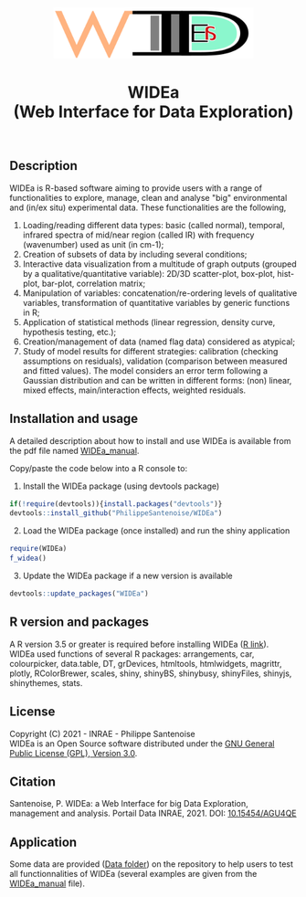 <p align="center"><img src="https://github.com/PhilippeSantenoise/WIDEa/blob/main/inst/www/WIDEa_header_img.png" width="350" height="90"></p>
<h1 align="center">WIDEa<br>(Web Interface for Data Exploration)</h1><br />

## Description
WIDEa is R-based software aiming to provide users with a range of  functionalities to explore, manage, clean and analyse "big" environmental and (in/ex situ) experimental data. These functionalities are the following, 
1. Loading/reading different data types: basic (called normal), temporal, infrared spectra of mid/near region (called IR) with frequency (wavenumber) used as unit (in cm-1);
2. Creation of subsets of data by including several conditions;
3. Interactive data visualization from a multitude of graph outputs (grouped by a qualitative/quantitative variable): 2D/3D scatter-plot, box-plot, hist-plot, bar-plot, correlation matrix;
4. Manipulation of variables: concatenation/re-ordering levels of qualitative variables, transformation of quantitative variables by generic functions in R;
5. Application of statistical methods (linear regression, density curve, hypothesis testing, etc.); 
6. Creation/management of data (named flag data) considered as atypical; 
7. Study of model results for different strategies: calibration (checking assumptions on residuals), validation (comparison between measured and fitted values). The model considers an error term following a Gaussian distribution and can be written in different forms: (non) linear, mixed effects, main/interaction effects, weighted residuals.

## Installation and usage
A detailed description about how to install and use WIDEa is available from the pdf file named [WIDEa_manual](https://github.com/PhilippeSantenoise/WIDEa/blob/main/WIDEa_manual.pdf).

Copy/paste the code below into a R console to:
1. Install the WIDEa package (using devtools package)  
```r
if(!require(devtools)){install.packages("devtools")}
devtools::install_github("PhilippeSantenoise/WIDEa")
```
2. Load the WIDEa package (once installed) and run the shiny application
```r
require(WIDEa)
f_widea()
```
3. Update the WIDEa package if a new version is available
```r
devtools::update_packages("WIDEa")
```

## R version and packages
A R version 3.5 or greater is required before installing WIDEa ([R link](https://cran.r-project.org/bin/)).<br />
WIDEa used functions of several R packages: arrangements, car, colourpicker, data.table, DT, grDevices, htmltools, htmlwidgets, magrittr, plotly, RColorBrewer, scales, shiny, shinyBS, shinybusy, shinyFiles, shinyjs, shinythemes, stats.

## License
Copyright (C) 2021 - INRAE - Philippe Santenoise<br />
WIDEa is an Open Source software distributed under the [GNU General Public License (GPL), Version 3.0](https://github.com/PhilippeSantenoise/WIDEa/blob/main/LICENSE).

## Citation
Santenoise, P. WIDEa: a Web Interface for big Data Exploration, management and analysis. Portail Data INRAE, 2021. DOI: [10.15454/AGU4QE](https://doi.org/10.15454/AGU4QE)

## Application
Some data are provided ([Data folder](https://github.com/PhilippeSantenoise/WIDEa/tree/main/Data)) on the repository to help users to test all functionnalities of WIDEa (several examples are given from the [WIDEa_manual](https://github.com/PhilippeSantenoise/WIDEa/blob/main/WIDEa_manual.pdf) file).
